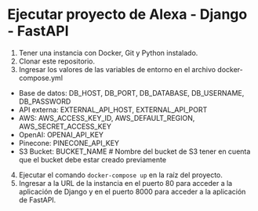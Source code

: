 # Ejecutar proyecto de Alexa - Django - FastAPI
1. Tener una instancia con Docker, Git y Python instalado.
2. Clonar este repositorio.
3. Ingresar los valores de las variables de entorno en el archivo docker-compose.yml
- Base de datos: DB_HOST, DB_PORT, DB_DATABASE, DB_USERNAME, DB_PASSWORD
- API externa: EXTERNAL_API_HOST, EXTERNAL_API_PORT
- AWS: AWS_ACCESS_KEY_ID, AWS_DEFAULT_REGION, AWS_SECRET_ACCESS_KEY
- OpenAI: OPENAI_API_KEY
- Pinecone: PINECONE_API_KEY
- S3 Bucket: BUCKET_NAME # Nombre del bucket de S3 tener en cuenta que el bucket debe estar creado previamente
4. Ejecutar el comando `docker-compose up` en la raíz del proyecto.
5. Ingresar a la URL de la instancia en el puerto 80 para acceder a la aplicación de Django y en el puerto 8000 para acceder a la aplicación de FastAPI.
